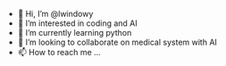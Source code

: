 - 👋 Hi, I’m @lwindowy
- 👀 I’m interested in coding and AI
- 🌱 I’m currently learning python
- 💞️ I’m looking to collaborate on medical system with AI
- 📫 How to reach me ...

<!---
lwindowy/lwindowy is a ✨ special ✨ repository because its `README.md` (this file) appears on your GitHub profile.
You can click the Preview link to take a look at your changes.
--->
